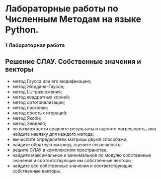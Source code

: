 # Лабораторные работы по Численным Методам на языке Python.
### 1 Лабораторная работа
## Решение СЛАУ. Собственные значения и векторы
+ метод Гаусса или его модификацию;
+ метод Жордана–Гаусса;
+ метод LU–разложения;
+ метод квадратных корней;
+ метод ортогонализации;
+ метод прогонки;
+ метод простых итераций;
+ метод Якоби;
+ метод Зейделя;
+ по возможности сравните результаты и оцените погрешность, или найдите невязку для каждого метода;
+ вычислите определитель матрицы двумя способами;
+ найдите обратную матрицу, оцените погрешность;
+ решите СЛАУ в комплексном пространстве;
+ найдите максимальное и минимальное по модулю собственные значения и соответствующие им собственные векторы;
+ найдите все собственные значения и соответствующие собственные векторы.
